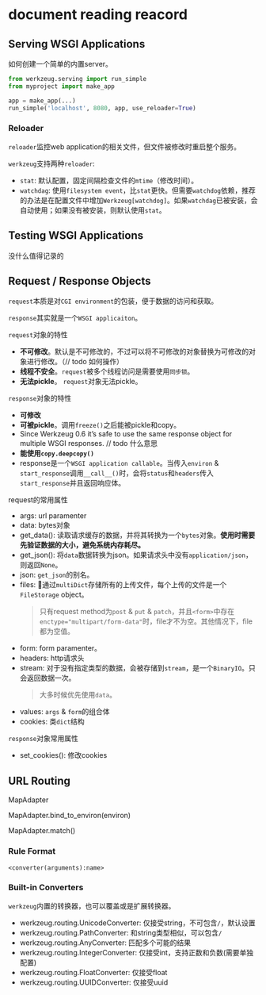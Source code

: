 # document reading reacord

## Serving WSGI Applications

如何创建一个简单的内置server。

```py
from werkzeug.serving import run_simple
from myproject import make_app

app = make_app(...)
run_simple('localhost', 8080, app, use_reloader=True)
```

### Reloader

`reloader`监控web application的相关文件，但文件被修改时重启整个服务。

`werkzeug`支持两种`reloader`:
- `stat`: 默认配置，固定间隔检查文件的`mtime`（修改时间）。
- `watchdag`: 使用`filesystem event`，比`stat`更快。但需要`watchdog`依赖，推荐的办法是在配置文件中增加`Werkzeug[watchdog]`。如果`watchdag`已被安装，会自动使用；如果没有被安装，则默认使用`stat`。


## Testing WSGI Applications

没什么值得记录的

## Request / Response Objects

`request`本质是对`CGI environment`的包装，便于数据的访问和获取。

`response`其实就是一个`WSGI applicaiton`。

`request`对象的特性
- **不可修改**。默认是不可修改的，不过可以将不可修改的对象替换为可修改的对象进行修改。（// todo 如何操作）
- **线程不安全**。`request`被多个线程访问是需要使用`同步锁`。
- **无法pickle**。 `request`对象无法pickle。

`response`对象的特性
- **可修改**
- **可被pickle**。调用`freeze()`之后能被pickle和copy。
- Since Werkzeug 0.6 it’s safe to use the same response object for multiple WSGI responses. // todo 什么意思
- **能使用`copy.deepcopy()`**
- response是一个`WSGI application callable`。当传入`environ` & `start_response`调用`__call__()`时，会将`status`和`headers`传入`start_response`并且返回响应体。


request的常用属性
- args: url paramenter
- data: bytes对象
- get_data(): 读取请求缓存的数据，并将其转换为一个`bytes`对象。__使用时需要先验证数据的大小，避免系统内存耗尽。__
- get_json(): 将`data`数据转换为json。如果请求头中没有`application/json`，则返回`None`。
- json: `get_json`的别名。
- files: 通过`multiDict`存储所有的上传文件，每个上传的文件是一个`FileStorage` object。
	> 只有request method为`post` & `put` & `patch`，并且`<form>`中存在`enctype="multipart/form-data"`时，file才不为空。其他情况下，file都为空值。
- form: form paramenter。
- headers: http请求头
- stream: 对于没有指定类型的数据，会被存储到`stream`，是一个`BinaryIO`。只会返回数据一次。
	> 大多时候优先使用`data`。
- values: `args` & `form`的组合体
- cookies: 类`dict`结构

`response`对象常用属性
- set_cookies(): 修改cookies










## URL Routing

MapAdapter

MapAdapter.bind_to_environ(environ)

MapAdapter.match()

### Rule Format
`<converter(arguments):name>`

### Built-in Converters

`werkzeug`内置的转换器，也可以覆盖或是扩展转换器。

- werkzeug.routing.UnicodeConverter: 仅接受string，不可包含`/`，默认设置
- werkzeug.routing.PathConverter: 和string类型相似，可以包含`/`
- werkzeug.routing.AnyConverter: 匹配多个可能的结果
- werkzeug.routing.IntegerConverter: 仅接受int，支持正数和负数(需要单独配置)
- werkzeug.routing.FloatConverter: 仅接受float
- werkzeug.routing.UUIDConverter: 仅接受uuid